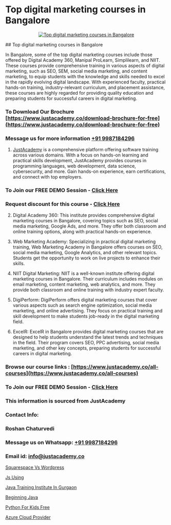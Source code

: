 # Top digital marketing courses in Bangalore

<p align="center">
  <a href="https://justacademy.co/course-detail/digital-marketing">
    <img src="https://justacademy.co/storage2/course_image/1676636720_course_image.webp" alt="Top digital marketing courses in Bangalore">
  </a>
</p>
## Top digital marketing courses in Bangalore

In Bangalore, some of the top digital marketing courses include those offered by Digital Academy 360, Manipal ProLearn, Simplilearn, and NIIT. These courses provide comprehensive training in various aspects of digital marketing, such as SEO, SEM, social media marketing, and content marketing, to equip students with the knowledge and skills needed to excel in the rapidly evolving digital landscape. With experienced faculty, practical hands-on training, industry-relevant curriculum, and placement assistance, these courses are highly regarded for providing quality education and preparing students for successful careers in digital marketing.
### To Download Our Brochure [https://www.justacademy.co/download-brochure-for-free](https://www.justacademy.co/download-brochure-for-free)
### Message us for more information [+91 9987184296](https://api.whatsapp.com/send?phone=919987184296)

1) [JustAcademy](https://justacademy.co) is a comprehensive platform offering software training across various domains. With a focus on hands-on learning and practical skills development, JustAcademy provides courses in programming languages, web development, data science, cybersecurity, and more. Gain hands-on experience, earn certifications, and connect with top employers.

### To Join our FREE DEMO Session - [Click Here](https://www.justacademy.co/register-for-course-demo/)
### Request discount for this course - [Click Here](https://justacademy.co/contact-us/)

2) Digital Academy 360: This institute provides comprehensive digital marketing courses in Bangalore, covering topics such as SEO, social media marketing, Google Ads, and more. They offer both classroom and online training options, along with practical hands-on experience.

3) Web Marketing Academy: Specializing in practical digital marketing training, Web Marketing Academy in Bangalore offers courses on SEO, social media marketing, Google Analytics, and other relevant topics. Students get the opportunity to work on live projects to enhance their skills.

4) NIIT Digital Marketing: NIIT is a well-known institute offering digital marketing courses in Bangalore. Their curriculum includes modules on email marketing, content marketing, web analytics, and more. They provide both classroom and online training with industry expert faculty.

5) DigiPerform: DigiPerform offers digital marketing courses that cover various aspects such as search engine optimization, social media marketing, and online advertising. They focus on practical training and skill development to make students job-ready in the digital marketing field.

6) ExcelR: ExcelR in Bangalore provides digital marketing courses that are designed to help students understand the latest trends and techniques in the field. Their program covers SEO, PPC advertising, social media marketing, and other key concepts, preparing students for successful careers in digital marketing.

### Browse our course links : [https://www.justacademy.co/all-courses](https://www.justacademy.co/all-courses) 
### To Join our FREE DEMO Session - [Click Here](https://www.justacademy.co/register-for-course-demo)


### This information is sourced from JustAcademy
### Contact Info:
### Roshan Chaturvedi
### Message us on Whatsapp: [+91 9987184296](https://api.whatsapp.com/send?phone=919987184296)
### Email id: [info@justacademy.co](mailto:info@justacademy.co)
                
[Squarespace Vs Wordpress](https://www.linkedin.com/pulse/squarespace-vs-wordpress-justacademy-canberra-jwdje?trackingId=5wCqCzF4SORmtqxh%2BNMSpw%3D%3D&lipi=urn%3Ali%3Apage%3Ad_flagship3_company_admin%3B7%2Ffp9SMgRFS7eU%2BK9qPCHw%3D%3D)

[Js Using](https://www.linkedin.com/pulse/js-using-justacademy-ahmedabad-wpevc?trackingId=0NmmedRoZ4%2F49LrX26VFXw%3D%3D&lipi=urn%3Ali%3Apage%3Ad_flagship3_company_admin%3BG0jd%2Fn72TAC0suNcPZMgHQ%3D%3D)

[Java Training Institute In Gurgaon](https://medium.com/@kumarishimmi99/java-training-institute-in-gurgaon-6ec7b9189d96)

[Beginning Java](https://medium.com/@AkashSingh2052/beginning-java-f31712c9f49b)

[Python For Kids Free](https://justacademyin.github.io/justacademy/python-for-kids-free)

[Azure Cloud Provider](https://justacademyin.github.io/justacademy/azure-cloud-provider)

